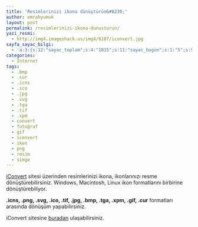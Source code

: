 ```yaml
---
title: 'Resimlerinizi ikona dünüştürün&#8230;'
author: emrahyumuk
layout: post
permalink: /resimlerinizi-ikona-dunusturun/
yazi_resmi:
  - http://img4.imageshack.us/img4/8287/iconvert.jpg
sayfa_sayac_bilgi:
  - 'a:3:{s:12:"sayac_toplam";s:4:"1815";s:11:"sayac_bugun";s:1:"5";s:9:"son_okuma";s:10:"1364852365";}'
categories:
  - İnternet
tags:
  - .bmp
  - .cur
  - .icns
  - .ico
  - .jpg
  - .svg
  - .tga
  - .tif
  - .xpm
  - convert
  - fotoğraf
  - gif
  - iconvert
  - ikon
  - png
  - resim
  - simge
---
```

<a href="http://iconverticons.com/" target="_blank">iConvert</a> sitesi üzerinden resimlerinizi ikona, ikonlarınızı resme dönüştürebilirsiniz. Windows, Macintosh, Linux ikon formatlarını birbirine dönüştürebiliyor.

**.icns, .png, .svg, .ico, .tif, .jpg, .bmp, .tga, .xpm, .gif, .cur** formatları arasında dönüşüm yapabilirsiniz.

<!--more-->

iConvert sitesine <a href="http://iconverticons.com/" target="_blank">buradan</a> ulaşabilirsiniz.